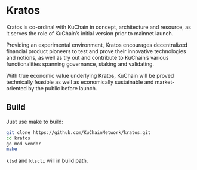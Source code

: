 # Kratos

Kratos is co-ordinal with KuChain in concept, architecture and resource, as it serves the role of KuChain’s initial version prior to mainnet launch.

Providing an experimental environment, Kratos encourages decentralized financial product pioneers to test and prove their innovative technologies and notions, as well as try out and contribute to KuChain’s various functionalities spanning governance, staking and validating.

With true economic value underlying Kratos, KuChain will be proved technically feasible as well as economically sustainable and market-oriented by the public before launch.

## Build

Just use make to build: 

```bash
git clone https://github.com/KuChainNetwork/kratos.git
cd kratos
go mod vendor
make
```

`ktsd` and `ktscli` will in build path.
